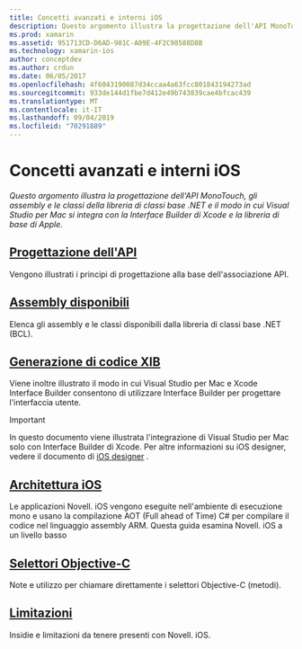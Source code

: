 ```yaml
---
title: Concetti avanzati e interni iOS
description: Questo argomento illustra la progettazione dell'API MonoTouch, gli assembly e le classi della libreria di classi base .NET e il modo in cui Visual Studio per Mac si integra con la Interface Builder di Xcode e la libreria di base di Apple.
ms.prod: xamarin
ms.assetid: 951713CD-D6AD-981C-A09E-4F2C98588D8B
ms.technology: xamarin-ios
author: conceptdev
ms.author: crdun
ms.date: 06/05/2017
ms.openlocfilehash: 4f6043190087d34ccaa4a63fcc801843194273ad
ms.sourcegitcommit: 933de144d1fbe7d412e49b743839cae4bfcac439
ms.translationtype: MT
ms.contentlocale: it-IT
ms.lasthandoff: 09/04/2019
ms.locfileid: "70291889"
---
```

# <a name="ios-advanced-concepts-and-internals"></a>Concetti avanzati e interni iOS

_Questo argomento illustra la progettazione dell'API MonoTouch, gli assembly e le classi della libreria di classi base .NET e il modo in cui Visual Studio per Mac si integra con la Interface Builder di Xcode e la libreria di base di Apple._

## <a name="api-designiosinternalsapi-designindexmd"></a>[Progettazione dell'API](~/ios/internals/api-design/index.md)

Vengono illustrati i principi di progettazione alla base dell'associazione API.

## <a name="available-assembliescross-platforminternalsavailable-assembliesmd"></a>[Assembly disponibili](~/cross-platform/internals/available-assemblies.md)

Elenca gli assembly e le classi disponibili dalla libreria di classi base .NET (BCL).

## <a name="xib-code-generationiosinternalsxib-code-generationmd"></a>[Generazione di codice XIB](~/ios/internals/xib-code-generation.md)

Viene inoltre illustrato il modo in cui Visual Studio per Mac e Xcode Interface Builder consentono di utilizzare Interface Builder per progettare l'interfaccia utente.

> [!IMPORTANT]
> In questo documento viene illustrata l'integrazione di Visual Studio per Mac solo con Interface Builder di Xcode. Per altre informazioni su iOS designer, vedere il documento di [iOS designer](~/ios/user-interface/designer/index.md) .

## <a name="ios-architectureiosinternalsarchitecturemd"></a>[Architettura iOS](~/ios/internals/architecture.md)

Le applicazioni Novell. iOS vengono eseguite nell'ambiente di esecuzione mono e usano la compilazione AOT (Full ahead of Time) C# per compilare il codice nel linguaggio assembly ARM. Questa guida esamina Novell. iOS a un livello basso

## <a name="objective-c-selectorsiosinternalsobjective-c-selectorsmd"></a>[Selettori Objective-C](~/ios/internals/objective-c-selectors.md)

Note e utilizzo per chiamare direttamente i selettori Objective-C (metodi).

## <a name="limitationslimitationsmd"></a>[Limitazioni](limitations.md)

Insidie e limitazioni da tenere presenti con Novell. iOS.
